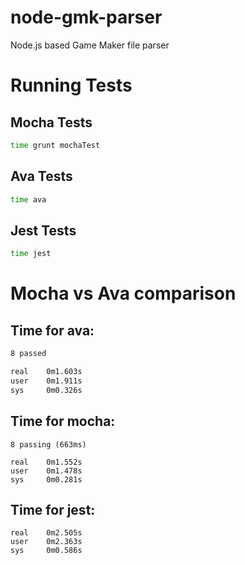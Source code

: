 # node-gmk-parser
Node.js based Game Maker file parser

# Running Tests

## Mocha Tests
```bash
time grunt mochaTest
```

## Ava Tests
```bash
time ava
```

## Jest Tests
```bash
time jest
```

# Mocha vs Ava comparison
## Time for ava:
```bash
8 passed

real    0m1.603s
user    0m1.911s
sys     0m0.326s
```

## Time for mocha:
```
8 passing (663ms)

real    0m1.552s
user    0m1.478s
sys     0m0.281s
```

## Time for jest:
```
real    0m2.505s
user    0m2.363s
sys     0m0.586s
```